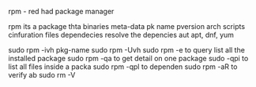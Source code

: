 rpm - red had package manager

rpm its a package thta
binaries
meta-data pk name pversion arch
scripts 
cinfuration files
dependecies
resolve the depencies aut
apt, dnf, yum

sudo rpm -ivh pkg-name
sudo rpm -Uvh 
sudo rpm -e
to query list all the installed package
sudo rpm -qa
to get detail on one package
sudo -qpi
to list all files inside a packa
sudo rpm -qpl
to dependen
sudo rpm -aR 
to verify ab
sudo rm -V